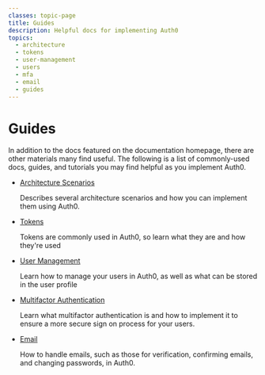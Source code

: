```yaml
---
classes: topic-page
title: Guides
description: Helpful docs for implementing Auth0
topics:
  - architecture
  - tokens
  - user-management
  - users
  - mfa
  - email
  - guides
---
```


<div class="topic-page-header">
  <div data-name="example" class="topic-page-badge"></div>
  <h1>Guides</h1>
  <p>
    In addition to the docs featured on the documentation homepage, there are other materials many find useful. The following is a list of commonly-used docs, guides, and tutorials you may find helpful as you implement Auth0.
  </p>
</div>

<ul class="topic-links">
  <li>
    <i class="icon icon-budicon-715"></i><a href="/architecture-scenarios">Architecture Scenarios</a>
    <p>
      Describes several architecture scenarios and how you can implement them using Auth0.
    </p>
  </li>
  <li>
    <i class="icon icon-budicon-715"></i><a href="/tokens">Tokens</a>
    <p>
      Tokens are commonly used in Auth0, so learn what they are and how they're used
    </p>
  </li>
  <li>
    <i class="icon icon-budicon-715"></i><a href="/user-profile">User Management</a>
    <p>
      Learn how to manage your users in Auth0, as well as what can be stored in the user profile
    </p>
  </li>
  <li>
    <i class="icon icon-budicon-715"></i><a href="/multifactor-authentication">Multifactor Authentication</a>
    <p>
      Learn what multifactor authentication is and how to implement it to ensure a more secure sign on process for your users.
    </p>
  </li>
  <li>
    <i class="icon icon-budicon-715"></i><a href="/email">Email</a>
    <p>
      How to handle emails, such as those for verification, confirming emails, and changing passwords, in Auth0.
    </p>
  </li>
</ul>
